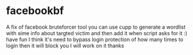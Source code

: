 # facebookbf
A fix of facebook bruteforcer tool
you can use cupp to generate a wordlist with sime info about targted victim 
and then add it when script asks for it :) 
have fun
I think it's need to bypass login protection of how many times to login then it will block you 
I will work on it thanks 

